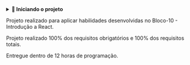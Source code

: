 <details>
<summary><strong> 🔰 Iniciando o projeto</strong></summary><br />

1. Clone o repositório
   `git clone git@github.com:Rafael-Friedel/Project-Solar-System.git `

- Entre na pasta do repositório que você acabou de clonar:

  - `cd Project-Solar-System`

  2. Instale as dependências [**Caso existam**] \*`npm install`

  3. Inicie o projeto para visualizar \*`npm start`

</details>

Projeto realizado para aplicar habilidades desenvolvidas no Bloco-10 - Introdução a React.

Projeto realizado 100% dos requisitos obrigatórios e 100% dos requisitos totais.

Entregue dentro de 12 horas de programação.

